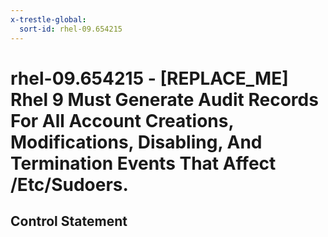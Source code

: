 ```yaml
---
x-trestle-global:
  sort-id: rhel-09.654215
---
```


# rhel-09.654215 - \[REPLACE_ME\] Rhel 9 Must Generate Audit Records For All Account Creations, Modifications, Disabling, And Termination Events That Affect /Etc/Sudoers.

## Control Statement
